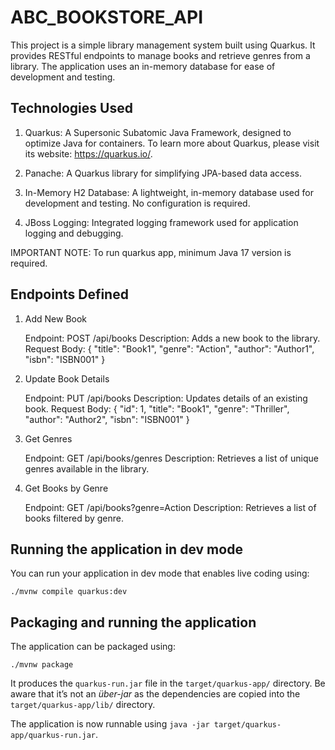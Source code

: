 # ABC_BOOKSTORE_API

This project is a simple library management system built using Quarkus. It provides RESTful endpoints to manage books and retrieve genres from a library. The application uses an in-memory database for ease of development and testing.

## Technologies Used

1. Quarkus: A Supersonic Subatomic Java Framework, designed to optimize Java for containers.
			To learn more about Quarkus, please visit its website: <https://quarkus.io/>.
			
2. Panache: A Quarkus library for simplifying JPA-based data access.
3. In-Memory H2 Database: A lightweight, in-memory database used for development and testing. No 						  configuration is required.
4. JBoss Logging: Integrated logging framework used for application logging and debugging.

IMPORTANT NOTE: To run quarkus app, minimum Java 17 version is required.

## Endpoints Defined

1. Add New Book

	Endpoint: POST /api/books
	Description: Adds a new book to the library.
	Request Body:
	{
	  "title": "Book1",
	  "genre": "Action",
	  "author": "Author1",
	  "isbn": "ISBN001"
	}
	
2. Update Book Details

	Endpoint: PUT /api/books
	Description: Updates details of an existing book.
	Request Body:
	{
	  "id": 1,
	  "title": "Book1",
	  "genre": "Thriller",
	  "author": "Author2",
	  "isbn": "ISBN001"
	}

3. Get Genres

	Endpoint: GET /api/books/genres
	Description: Retrieves a list of unique genres available in the library.
	
4. Get Books by Genre

	Endpoint: GET /api/books?genre=Action
	Description: Retrieves a list of books filtered by genre.
		

## Running the application in dev mode

You can run your application in dev mode that enables live coding using:

```shell script
./mvnw compile quarkus:dev
```

## Packaging and running the application

The application can be packaged using:

```shell script
./mvnw package
```

It produces the `quarkus-run.jar` file in the `target/quarkus-app/` directory.
Be aware that it’s not an _über-jar_ as the dependencies are copied into the `target/quarkus-app/lib/` directory.

The application is now runnable using `java -jar target/quarkus-app/quarkus-run.jar`.
